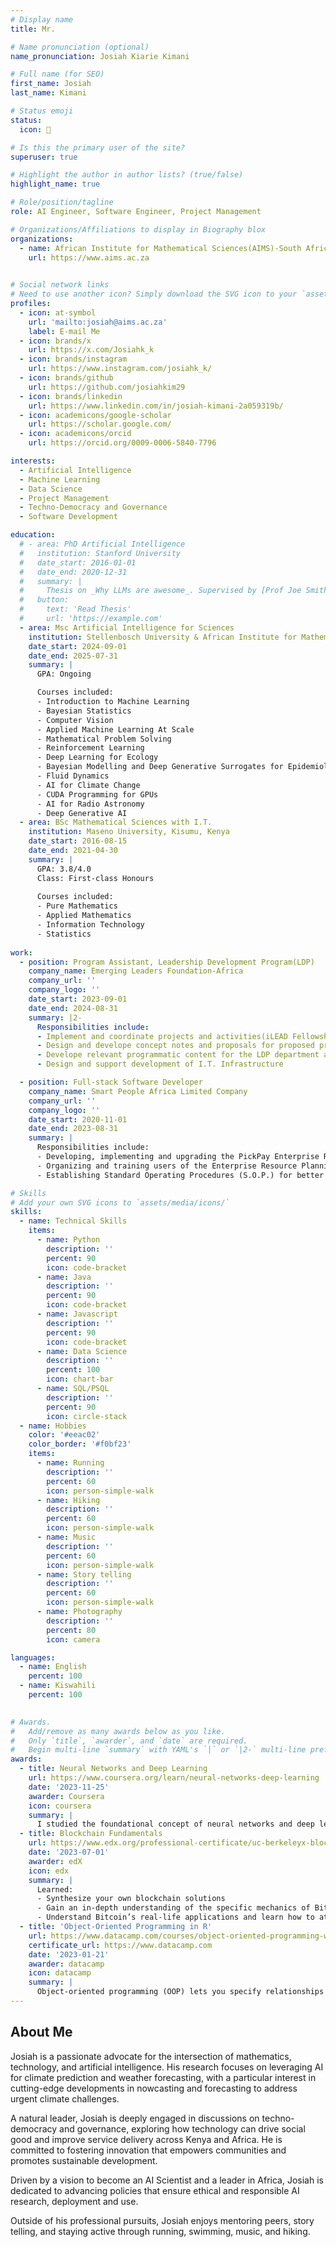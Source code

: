 ```yaml
---
# Display name
title: Mr.

# Name pronunciation (optional)
name_pronunciation: Josiah Kiarie Kimani

# Full name (for SEO)
first_name: Josiah 
last_name: Kimani

# Status emoji
status:
  icon: 🤯

# Is this the primary user of the site?
superuser: true

# Highlight the author in author lists? (true/false)
highlight_name: true

# Role/position/tagline
role: AI Engineer, Software Engineer, Project Management

# Organizations/Affiliations to display in Biography blox
organizations:
  - name: African Institute for Mathematical Sciences(AIMS)-South Africa
    url: https://www.aims.ac.za
    

# Social network links
# Need to use another icon? Simply download the SVG icon to your `assets/media/icons/` folder.
profiles:
  - icon: at-symbol
    url: 'mailto:josiah@aims.ac.za'
    label: E-mail Me
  - icon: brands/x
    url: https://x.com/Josiahk_k
  - icon: brands/instagram
    url: https://www.instagram.com/josiahk_k/
  - icon: brands/github
    url: https://github.com/josiahkim29
  - icon: brands/linkedin
    url: https://www.linkedin.com/in/josiah-kimani-2a059319b/
  - icon: academicons/google-scholar
    url: https://scholar.google.com/
  - icon: academicons/orcid
    url: https://orcid.org/0009-0006-5840-7796

interests:
  - Artificial Intelligence
  - Machine Learning
  - Data Science
  - Project Management
  - Techno-Democracy and Governance
  - Software Development

education:
  # - area: PhD Artificial Intelligence
  #   institution: Stanford University
  #   date_start: 2016-01-01
  #   date_end: 2020-12-31
  #   summary: |
  #     Thesis on _Why LLMs are awesome_. Supervised by [Prof Joe Smith](https://example.com). Presented papers at 5 IEEE conferences with the contributions being published in 2 Springer journals.
  #   button:
  #     text: 'Read Thesis'
  #     url: 'https://example.com'
  - area: Msc Artificial Intelligence for Sciences
    institution: Stellenbosch University & African Institute for Mathematical Sciences(AIMS) South Africa
    date_start: 2024-09-01
    date_end: 2025-07-31
    summary: |
      GPA: Ongoing

      Courses included:
      - Introduction to Machine Learning
      - Bayesian Statistics
      - Computer Vision
      - Applied Machine Learning At Scale
      - Mathematical Problem Solving
      - Reinforcement Learning
      - Deep Learning for Ecology
      - Bayesian Modelling and Deep Generative Surrogates for Epidemiology
      - Fluid Dynamics
      - AI for Climate Change
      - CUDA Programming for GPUs
      - AI for Radio Astronomy
      - Deep Generative AI
  - area: BSc Mathematical Sciences with I.T.
    institution: Maseno University, Kisumu, Kenya
    date_start: 2016-08-15
    date_end: 2021-04-30
    summary: |
      GPA: 3.8/4.0
      Class: First-class Honours
      
      Courses included:
      - Pure Mathematics
      - Applied Mathematics
      - Information Technology
      - Statistics
      
work:
  - position: Program Assistant, Leadership Development Program(LDP)
    company_name: Emerging Leaders Foundation-Africa
    company_url: ''
    company_logo: ''
    date_start: 2023-09-01
    date_end: 2024-08-31
    summary: |2-
      Responsibilities include:
      - Implement and coordinate projects and activities(iLEAD Fellowship, NOW US! Awards & St Andrews Turi Leadership Award)
      - Design and develope concept notes and proposals for proposed projects and initiatives within the LDP department.
      - Develope relevant programmatic content for the LDP department and other departments.
      - Design and support development of I.T. Infrastructure

  - position: Full-stack Software Developer
    company_name: Smart People Africa Limited Company
    company_url: ''
    company_logo: ''
    date_start: 2020-11-01
    date_end: 2023-08-31
    summary: |
      Responsibilities include:
      - Developing, implementing and upgrading the PickPay Enterprise Resource Planning (E.R.P.) Project
      - Organizing and training users of the Enterprise Resource Planning Water utility system.
      - Establishing Standard Operating Procedures (S.O.P.) for better teamwork, order and quality control.

# Skills
# Add your own SVG icons to `assets/media/icons/`
skills:
  - name: Technical Skills
    items:
      - name: Python
        description: ''
        percent: 90
        icon: code-bracket
      - name: Java
        description: ''
        percent: 90
        icon: code-bracket
      - name: Javascript
        description: ''
        percent: 90
        icon: code-bracket
      - name: Data Science
        description: ''
        percent: 100
        icon: chart-bar
      - name: SQL/PSQL
        description: ''
        percent: 90
        icon: circle-stack
  - name: Hobbies
    color: '#eeac02'
    color_border: '#f0bf23'
    items:
      - name: Running
        description: ''
        percent: 60
        icon: person-simple-walk
      - name: Hiking
        description: ''
        percent: 60
        icon: person-simple-walk
      - name: Music
        description: ''
        percent: 60
        icon: person-simple-walk
      - name: Story telling
        description: ''
        percent: 60
        icon: person-simple-walk
      - name: Photography
        description: ''
        percent: 80
        icon: camera

languages:
  - name: English
    percent: 100
  - name: Kiswahili
    percent: 100
  

# Awards.
#   Add/remove as many awards below as you like.
#   Only `title`, `awarder`, and `date` are required.
#   Begin multi-line `summary` with YAML's `|` or `|2-` multi-line prefix and indent 2 spaces below.
awards:
  - title: Neural Networks and Deep Learning
    url: https://www.coursera.org/learn/neural-networks-deep-learning
    date: '2023-11-25'
    awarder: Coursera
    icon: coursera
    summary: |
      I studied the foundational concept of neural networks and deep learning. By the end, I was familiar with the significant technological trends driving the rise of deep learning; build, train, and apply fully connected deep neural networks; implement efficient (vectorized) neural networks; identify key parameters in a neural network’s architecture; and apply deep learning to your own applications.
  - title: Blockchain Fundamentals
    url: https://www.edx.org/professional-certificate/uc-berkeleyx-blockchain-fundamentals
    date: '2023-07-01'
    awarder: edX
    icon: edx
    summary: |
      Learned:
      - Synthesize your own blockchain solutions
      - Gain an in-depth understanding of the specific mechanics of Bitcoin
      - Understand Bitcoin’s real-life applications and learn how to attack and destroy Bitcoin, Ethereum, smart contracts and Dapps, and alternatives to Bitcoin’s Proof-of-Work consensus algorithm
  - title: 'Object-Oriented Programming in R'
    url: https://www.datacamp.com/courses/object-oriented-programming-with-s3-and-r6-in-r
    certificate_url: https://www.datacamp.com
    date: '2023-01-21'
    awarder: datacamp
    icon: datacamp
    summary: |
      Object-oriented programming (OOP) lets you specify relationships between functions and the objects that they can act on, helping you manage complexity in your code. This is an intermediate level course, providing an introduction to OOP, using the S3 and R6 systems. S3 is a great day-to-day R programming tool that simplifies some of the functions that you write. R6 is especially useful for industry-specific analyses, working with web APIs, and building GUIs.
---
```


## About Me

Josiah is a passionate advocate for the intersection of mathematics, technology, and artificial intelligence. His research focuses on leveraging AI for climate prediction and weather forecasting, with a particular interest in cutting-edge developments in nowcasting and forecasting to address urgent climate challenges.

A natural leader, Josiah is deeply engaged in discussions on techno-democracy and governance, exploring how technology can drive social good and improve service delivery across Kenya and Africa. He is committed to fostering innovation that empowers communities and promotes sustainable development.

Driven by a vision to become an AI Scientist and a leader in Africa, Josiah is dedicated to advancing policies that ensure ethical and responsible AI research, deployment and use.

Outside of his professional pursuits, Josiah enjoys mentoring peers, story telling, and staying active through running, swimming, music, and hiking.

